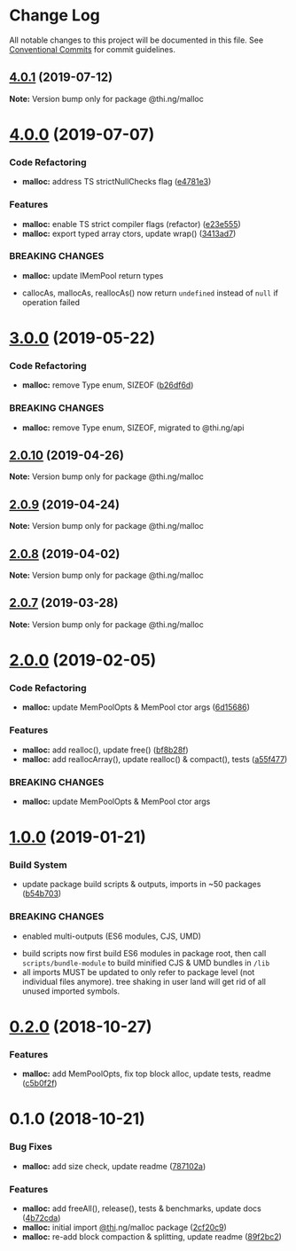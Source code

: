 # Change Log

All notable changes to this project will be documented in this file.
See [Conventional Commits](https://conventionalcommits.org) for commit guidelines.

## [4.0.1](https://github.com/thi-ng/umbrella/compare/@thi.ng/malloc@4.0.0...@thi.ng/malloc@4.0.1) (2019-07-12)

**Note:** Version bump only for package @thi.ng/malloc





# [4.0.0](https://github.com/thi-ng/umbrella/compare/@thi.ng/malloc@3.0.0...@thi.ng/malloc@4.0.0) (2019-07-07)


### Code Refactoring

* **malloc:** address TS strictNullChecks flag ([e4781e3](https://github.com/thi-ng/umbrella/commit/e4781e3))


### Features

* **malloc:** enable TS strict compiler flags (refactor) ([e23e555](https://github.com/thi-ng/umbrella/commit/e23e555))
* **malloc:** export typed array ctors, update wrap() ([3413ad7](https://github.com/thi-ng/umbrella/commit/3413ad7))


### BREAKING CHANGES

* **malloc:** update IMemPool return types

- callocAs, mallocAs, reallocAs() now return `undefined` instead of
  `null` if operation failed





# [3.0.0](https://github.com/thi-ng/umbrella/compare/@thi.ng/malloc@2.0.10...@thi.ng/malloc@3.0.0) (2019-05-22)


### Code Refactoring

* **malloc:** remove Type enum, SIZEOF ([b26df6d](https://github.com/thi-ng/umbrella/commit/b26df6d))


### BREAKING CHANGES

* **malloc:** remove Type enum, SIZEOF, migrated to @thi.ng/api





## [2.0.10](https://github.com/thi-ng/umbrella/compare/@thi.ng/malloc@2.0.9...@thi.ng/malloc@2.0.10) (2019-04-26)

**Note:** Version bump only for package @thi.ng/malloc





## [2.0.9](https://github.com/thi-ng/umbrella/compare/@thi.ng/malloc@2.0.8...@thi.ng/malloc@2.0.9) (2019-04-24)

**Note:** Version bump only for package @thi.ng/malloc





## [2.0.8](https://github.com/thi-ng/umbrella/compare/@thi.ng/malloc@2.0.7...@thi.ng/malloc@2.0.8) (2019-04-02)

**Note:** Version bump only for package @thi.ng/malloc





## [2.0.7](https://github.com/thi-ng/umbrella/compare/@thi.ng/malloc@2.0.6...@thi.ng/malloc@2.0.7) (2019-03-28)

**Note:** Version bump only for package @thi.ng/malloc







# [2.0.0](https://github.com/thi-ng/umbrella/compare/@thi.ng/malloc@1.0.1...@thi.ng/malloc@2.0.0) (2019-02-05)


### Code Refactoring

* **malloc:** update MemPoolOpts & MemPool ctor args ([6d15686](https://github.com/thi-ng/umbrella/commit/6d15686))


### Features

* **malloc:** add realloc(), update free() ([bf8b28f](https://github.com/thi-ng/umbrella/commit/bf8b28f))
* **malloc:** add reallocArray(), update realloc() & compact(), tests ([a55f477](https://github.com/thi-ng/umbrella/commit/a55f477))


### BREAKING CHANGES

* **malloc:** update MemPoolOpts & MemPool ctor args



# [1.0.0](https://github.com/thi-ng/umbrella/compare/@thi.ng/malloc@0.2.1...@thi.ng/malloc@1.0.0) (2019-01-21)


### Build System

* update package build scripts & outputs, imports in ~50 packages ([b54b703](https://github.com/thi-ng/umbrella/commit/b54b703))


### BREAKING CHANGES

* enabled multi-outputs (ES6 modules, CJS, UMD)

- build scripts now first build ES6 modules in package root, then call
  `scripts/bundle-module` to build minified CJS & UMD bundles in `/lib`
- all imports MUST be updated to only refer to package level
  (not individual files anymore). tree shaking in user land will get rid of
  all unused imported symbols.


# [0.2.0](https://github.com/thi-ng/umbrella/compare/@thi.ng/malloc@0.1.1...@thi.ng/malloc@0.2.0) (2018-10-27)


### Features

* **malloc:** add MemPoolOpts, fix top block alloc, update tests, readme ([c5b0f2f](https://github.com/thi-ng/umbrella/commit/c5b0f2f))


# 0.1.0 (2018-10-21)


### Bug Fixes

* **malloc:** add size check, update readme ([787102a](https://github.com/thi-ng/umbrella/commit/787102a))


### Features

* **malloc:** add freeAll(), release(), tests & benchmarks, update docs ([4b72cda](https://github.com/thi-ng/umbrella/commit/4b72cda))
* **malloc:** initial import [@thi](https://github.com/thi).ng/malloc package ([2cf20c9](https://github.com/thi-ng/umbrella/commit/2cf20c9))
* **malloc:** re-add block compaction & splitting, update readme ([89f2bc2](https://github.com/thi-ng/umbrella/commit/89f2bc2))

